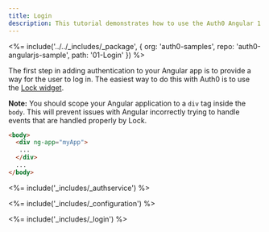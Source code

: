 ```yaml
---
title: Login
description: This tutorial demonstrates how to use the Auth0 Angular 1.x SDK to add authentication and authorization to your mobile app.
---
```


<%= include('../../_includes/_package', {
  org: 'auth0-samples',
  repo: 'auth0-angularjs-sample',
  path: '01-Login'
}) %>

The first step in adding authentication to your Angular app is to provide a way for the user to log in. The easiest way to do this with Auth0 is to use the [Lock widget](/libraries/lock).

**Note:** You should scope your Angular application to a `div` tag inside the `body`. This will prevent issues with Angular incorrectly trying to handle events that are handled properly by Lock.

```html
<body>
  <div ng-app="myApp">
   ...
  </div>
  ...
</body>
```

<%= include('_includes/_authservice') %>

<%= include('_includes/_configuration') %>

<%= include('_includes/_login') %>
